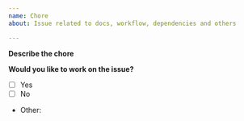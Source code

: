 ```yaml
---
name: Chore
about: Issue related to docs, workflow, dependencies and others

---
```


**Describe the chore**
<!-- A clear and concise description of what you want to do. -->

**Would you like to work on the issue?**
<!-- Please let us know if you can work on it or the issue should be assigned to someone else. -->
- [ ] Yes
- [ ] No
- Other: 
